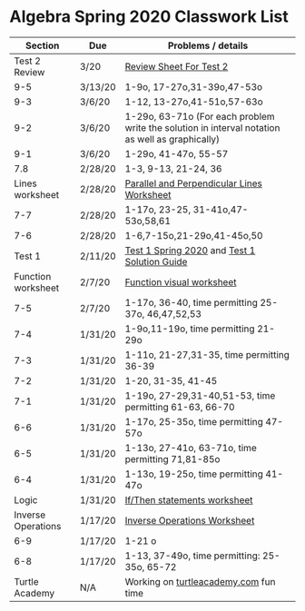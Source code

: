 # Algebra  Spring 2020 Classwork List

|Section | Due | Problems / details |
|--------|-----|--------------------|
|Test 2 Review | 3/20 | [Review Sheet For Test 2](https://paper.dropbox.com/doc/Algebra-Spring-2020-Test-2-Review--AvxZaQ2oYgg1juYdlj4SSwOIAQ-6jx90YjsqrdmkVGqaJZCU)
|9-5| 3/13/20| 1-9o, 17-27o,31-39o,47-53o
|9-3 | 3/6/20 | 1-12, 13-27o,41-51o,57-63o
|9-2 | 3/6/20 | 1-29o, 63-71o (For each problem write the solution in interval notation as well as graphically)
|9-1 | 3/6/20 | 1-29o, 41-47o, 55-57|
|7.8 | 2/28/20 | 1-3, 9-13, 21-24, 36
|Lines worksheet| 2/28/20 | [Parallel and Perpendicular Lines Worksheet](https://docs.google.com/document/d/1gaYCyGXcVwFPGz8qv19cPyjOAXfkUiGl1xAZUeLFKD0/edit?usp=sharing)
|7-7 | 2/28/20 | 1-17o, 23-25, 31-41o,47-53o,58,61
|7-6 | 2/28/20 | 1-6,7-15o,21-29o,41-45o,50
|Test 1| 2/11/20| [Test 1 Spring 2020](math/alg-test3.pdf) and [Test 1 Solution Guide](math/alg-test3-solutions.pdf)
|Function worksheet| 2/7/20| [Function visual worksheet](https://docs.google.com/document/d/1lsWlqvBPN_QG2VvUXZOkDiOFJnHrRz6SLSHcsj6NtsY/edit?usp=sharing)
|7-5 | 2/7/20 | 1-17o, 36-40, time permitting 25-37o, 46,47,52,53
|7-4| 1/31/20 | 1-9o,11-19o, time permitting 21-29o
|7-3| 1/31/20 | 1-11o, 21-27,31-35, time permitting 36-39
|7-2 | 1/31/20 | 1-20, 31-35, 41-45
|7-1 | 1/31/20 | 1-19o, 27-29,31-40,51-53, time permitting 61-63, 66-70
|6-6 | 1/31/20 | 1-17o, 25-35o, time permitting 47-57o
|6-5 | 1/31/20 | 1-13o, 27-41o, 63-71o, time permitting 71,81-85o
|6-4 | 1/31/20 | 1-13o, 19-25o, time permitting 41-47o
|Logic | 1/31/20 | [If/Then statements worksheet](https://docs.google.com/document/d/16yZcxPdqroJxTGBbPCah5B3zWJ6MJ96-u7taAYqN7hQ/edit?usp=sharing)
|Inverse Operations| 1/17/20 | [Inverse Operations Worksheet](https://docs.google.com/document/d/1QNPmsbSLnEI6cd8QfnJRde7OSwZOBHy_oVIJUfIiuuc/edit?usp=sharing)
|6-9 | 1/17/20 | 1-21 o
|6-8 | 1/17/20 | 1-13, 37-49o, time permitting: 25-35o, 65-72
| Turtle Academy | N/A | Working on [turtleacademy.com](turtleacademy.com) fun time
